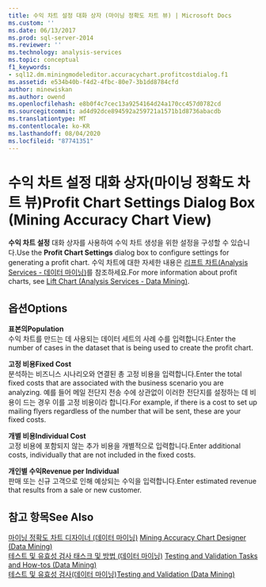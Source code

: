 ```yaml
---
title: 수익 차트 설정 대화 상자 (마이닝 정확도 차트 뷰) | Microsoft Docs
ms.custom: ''
ms.date: 06/13/2017
ms.prod: sql-server-2014
ms.reviewer: ''
ms.technology: analysis-services
ms.topic: conceptual
f1_keywords:
- sql12.dm.miningmodeleditor.accuracychart.profitcostdialog.f1
ms.assetid: e534b40b-f4d2-4fbc-80e7-3b1dd8784cfd
author: minewiskan
ms.author: owend
ms.openlocfilehash: e8b0f4c7cec13a9254164d24a170cc457d0782cd
ms.sourcegitcommit: ad4d92dce894592a259721a1571b1d8736abacdb
ms.translationtype: MT
ms.contentlocale: ko-KR
ms.lasthandoff: 08/04/2020
ms.locfileid: "87741351"
---
```

# <a name="profit-chart-settings-dialog-box-mining-accuracy-chart-view"></a><span data-ttu-id="3d2fd-102">수익 차트 설정 대화 상자(마이닝 정확도 차트 뷰)</span><span class="sxs-lookup"><span data-stu-id="3d2fd-102">Profit Chart Settings Dialog Box (Mining Accuracy Chart View)</span></span>
  <span data-ttu-id="3d2fd-103">**수익 차트 설정** 대화 상자를 사용하여 수익 차트 생성을 위한 설정을 구성할 수 있습니다.</span><span class="sxs-lookup"><span data-stu-id="3d2fd-103">Use the **Profit Chart Settings** dialog box to configure settings for generating a profit chart.</span></span> <span data-ttu-id="3d2fd-104">수익 차트에 대한 자세한 내용은 [리프트 차트&#40;Analysis Services - 데이터 마이닝&#41;](data-mining/lift-chart-analysis-services-data-mining.md)를 참조하세요.</span><span class="sxs-lookup"><span data-stu-id="3d2fd-104">For more information about profit charts, see [Lift Chart &#40;Analysis Services - Data Mining&#41;](data-mining/lift-chart-analysis-services-data-mining.md).</span></span>  
  
## <a name="options"></a><span data-ttu-id="3d2fd-105">옵션</span><span class="sxs-lookup"><span data-stu-id="3d2fd-105">Options</span></span>  
 <span data-ttu-id="3d2fd-106">**표본의**</span><span class="sxs-lookup"><span data-stu-id="3d2fd-106">**Population**</span></span>  
 <span data-ttu-id="3d2fd-107">수익 차트를 만드는 데 사용되는 데이터 세트의 사례 수를 입력합니다.</span><span class="sxs-lookup"><span data-stu-id="3d2fd-107">Enter the number of cases in the dataset that is being used to create the profit chart.</span></span>  
  
 <span data-ttu-id="3d2fd-108">**고정 비용**</span><span class="sxs-lookup"><span data-stu-id="3d2fd-108">**Fixed Cost**</span></span>  
 <span data-ttu-id="3d2fd-109">분석하는 비즈니스 시나리오와 연결된 총 고정 비용을 입력합니다.</span><span class="sxs-lookup"><span data-stu-id="3d2fd-109">Enter the total fixed costs that are associated with the business scenario you are analyzing.</span></span> <span data-ttu-id="3d2fd-110">예를 들어 메일 전단지 전송 수에 상관없이 이러한 전단지를 설정하는 데 비용이 드는 경우 이를 고정 비용이라 합니다.</span><span class="sxs-lookup"><span data-stu-id="3d2fd-110">For example, if there is a cost to set up mailing flyers regardless of the number that will be sent, these are your fixed costs.</span></span>  
  
 <span data-ttu-id="3d2fd-111">**개별 비용**</span><span class="sxs-lookup"><span data-stu-id="3d2fd-111">**Individual Cost**</span></span>  
 <span data-ttu-id="3d2fd-112">고정 비용에 포함되지 않는 추가 비용을 개별적으로 입력합니다.</span><span class="sxs-lookup"><span data-stu-id="3d2fd-112">Enter additional costs, individually that are not included in the fixed costs.</span></span>  
  
 <span data-ttu-id="3d2fd-113">**개인별 수익**</span><span class="sxs-lookup"><span data-stu-id="3d2fd-113">**Revenue per Individual**</span></span>  
 <span data-ttu-id="3d2fd-114">판매 또는 신규 고객으로 인해 예상되는 수익을 입력합니다.</span><span class="sxs-lookup"><span data-stu-id="3d2fd-114">Enter estimated revenue that results from a sale or new customer.</span></span>  
  
## <a name="see-also"></a><span data-ttu-id="3d2fd-115">참고 항목</span><span class="sxs-lookup"><span data-stu-id="3d2fd-115">See Also</span></span>  
 <span data-ttu-id="3d2fd-116">[마이닝 정확도 차트 디자이너 &#40;데이터 마이닝&#41;](mining-accuracy-chart-designer-data-mining.md) </span><span class="sxs-lookup"><span data-stu-id="3d2fd-116">[Mining Accuracy Chart Designer &#40;Data Mining&#41;](mining-accuracy-chart-designer-data-mining.md) </span></span>  
 <span data-ttu-id="3d2fd-117">[테스트 및 유효성 검사 태스크 및 방법 &#40;데이터 마이닝&#41;](data-mining/testing-and-validation-tasks-and-how-tos-data-mining.md) </span><span class="sxs-lookup"><span data-stu-id="3d2fd-117">[Testing and Validation Tasks and How-tos &#40;Data Mining&#41;](data-mining/testing-and-validation-tasks-and-how-tos-data-mining.md) </span></span>  
 [<span data-ttu-id="3d2fd-118">테스트 및 유효성 검사&#40;데이터 마이닝&#41;</span><span class="sxs-lookup"><span data-stu-id="3d2fd-118">Testing and Validation &#40;Data Mining&#41;</span></span>](data-mining/testing-and-validation-data-mining.md)  
  
  
